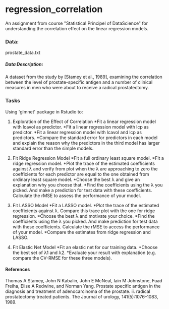 # regression_correlation
An assignment from course "Statistical Principel of DataScience" for understanding the correlation effect on the linear regression models.

### Data:
prostate_data.txt

##### Data Description:
A dataset from the study by [Stamey et al., 1989], examining the correlation between the level of prostate-specific antigen and a number
of clinical measures in men who were about to receive a radical prostatectomy.

### Tasks
Using 'glmnet' package in Rstudio to:

1. Exploration of the Effect of Correlation
*Fit a linear regression model with lcavol as predictor.
*Fit a linear regression model with lcp as predictor.
*Fit a linear regression model with lcavol and lcp as predictors.
*Compare the standard error for predictors in each model and explain the reason
why the predictors in the third model has larger standard error than the simple
models.

2. Fit Ridge Regression Model
*Fit a full ordinary least square model.
*Fit a ridge regression model.
*Plot the trace of the estimated coefficients against λ and verify from plot when
the λ are approaching to zero the coefficients for each predictor are equal to the
one obtained from ordinary least square model.
*Choose the best λ and give an explanation why you choose that.
*Find the coefficients using the λ you picked. And make a prediction for test data
with these coefficients. Calculate the rMSE to assess the performance of your
model.

3. Fit LASSO Model
*Fit a LASSO model.
*Plot the trace of the estimated coefficients against λ. Compare this trace plot
with the one for ridge regression.
*Choose the best λ and motivate your choice.
*Find the coefficients using the λ you picked. And make prediction for test data
with these coefficients. Calculate the rMSE to access the performance of your
model.
*Compare the estimates from ridge regression and LASSO.

4. Fit Elastic Net Model
*Fit an elastic net for our training data.
*Choose the best set of λ1 and λ2.
*Evaluate your result with explanation (e.g. compare the CV-RMSE for these
three models).

#### References
Thomas A Stamey, John N Kabalin, John E McNeal, Iain M Johnstone, Fuad Freiha,
Elise A Redwine, and Norman Yang. Prostate specific antigen in the diagnosis
and treatment of adenocarcinoma of the prostate. ii. radical prostatectomy treated
patients. The Journal of urology, 141(5):1076–1083, 1989.

